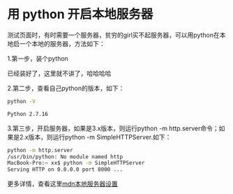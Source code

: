 # 用 python 开启本地服务器

测试页面时，有时需要一个服务器，贫穷的girl买不起服务器，可以用python在本地启一个本地的服务器，方法如下：

1.第一步，装个python

已经装好了，这里就不讲了，哈哈哈哈

2.第二步，查看自己python的版本，如下：
```sh
python -V

Python 2.7.16
```

3.第三步，开启服务器，如果是3.x版本，则运行python -m http.server命令；如果是2.x版本，则运行python -m SimpleHTTPServer.如下：

```sh
python -m http.server
/usr/bin/python: No module named http
MacBook-Pro:~ xx$ python -m SimpleHTTPServer
Serving HTTP on 0.0.0.0 port 8000 ...
```
更多详情，查看这里[mdn本地服务器设置](https://developer.mozilla.org/zh-CN/docs/Learn/Common_questions/set_up_a_local_testing_server)
